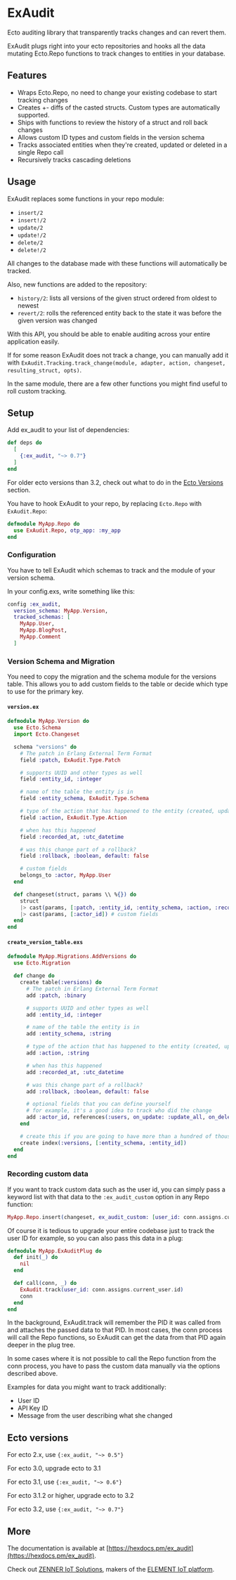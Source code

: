 # ExAudit

Ecto auditing library that transparently tracks changes and can revert them.

ExAudit plugs right into your ecto repositories and hooks all the data mutating Ecto.Repo functions
to track changes to entities in your database.

## Features
 
 * Wraps Ecto.Repo, no need to change your existing codebase to start tracking changes
 * Creates +- diffs of the casted structs. Custom types are automatically supported.
 * Ships with functions to review the history of a struct and roll back changes
 * Allows custom ID types and custom fields in the version schema
 * Tracks associated entities when they're created, updated or deleted in a single Repo call
 * Recursively tracks cascading deletions

## Usage

ExAudit replaces some functions in your repo module:

 * `insert/2`
 * `insert!/2`
 * `update/2`
 * `update!/2`
 * `delete/2`
 * `delete!/2`

All changes to the database made with these functions will automatically be tracked.

Also, new functions are added to the repository:

 * `history/2`: lists all versions of the given struct ordered from oldest to newest
 * `revert/2`: rolls the referenced entity back to the state it was before the given version
   was changed

With this API, you should be able to enable auditing across your entire application easily.

If for some reason ExAudit does not track a change, you can manually add it with 
`ExAudit.Tracking.track_change(module, adapter, action, changeset, resulting_struct, opts)`.

In the same module, there are a few other functions you might find useful to roll custom
tracking.

## Setup

Add ex_audit to your list of dependencies:

```elixir
def deps do
  [
    {:ex_audit, "~> 0.7"}
  ]
end
```

For older ecto versions than 3.2, check out what to do in the [Ecto Versions](#ecto-versions) section.

You have to hook ExAudit to your repo, by replacing `Ecto.Repo` with `ExAudit.Repo`:

```elixir
defmodule MyApp.Repo do
  use ExAudit.Repo, otp_app: :my_app
end
```

### Configuration

You have to tell ExAudit which schemas to track and the module of your version schema.

In your config.exs, write something like this:

```elixir
config :ex_audit, 
  version_schema: MyApp.Version, 
  tracked_schemas: [
    MyApp.User,
    MyApp.BlogPost,
    MyApp.Comment
  ]
```

### Version Schema and Migration

You need to copy the migration and the schema module for the versions table. This allows you to add custom fields
to the table or decide which type to use for the primary key.

#### `version.ex`

```elixir
defmodule MyApp.Version do
  use Ecto.Schema
  import Ecto.Changeset

  schema "versions" do
    # The patch in Erlang External Term Format
    field :patch, ExAudit.Type.Patch

    # supports UUID and other types as well
    field :entity_id, :integer

    # name of the table the entity is in
    field :entity_schema, ExAudit.Type.Schema

    # type of the action that has happened to the entity (created, updated, deleted)
    field :action, ExAudit.Type.Action

    # when has this happened
    field :recorded_at, :utc_datetime

    # was this change part of a rollback?
    field :rollback, :boolean, default: false

    # custom fields
    belongs_to :actor, MyApp.User
  end

  def changeset(struct, params \\ %{}) do
    struct
    |> cast(params, [:patch, :entity_id, :entity_schema, :action, :recorded_at, :rollback])
    |> cast(params, [:actor_id]) # custom fields
  end
end
```

#### `create_version_table.exs`

```elixir
defmodule MyApp.Migrations.AddVersions do
  use Ecto.Migration

  def change do
    create table(:versions) do
      # The patch in Erlang External Term Format
      add :patch, :binary

      # supports UUID and other types as well
      add :entity_id, :integer 

      # name of the table the entity is in
      add :entity_schema, :string 

      # type of the action that has happened to the entity (created, updated, deleted)
      add :action, :string

      # when has this happened
      add :recorded_at, :utc_datetime

      # was this change part of a rollback?
      add :rollback, :boolean, default: false

      # optional fields that you can define yourself
      # for example, it's a good idea to track who did the change
      add :actor_id, references(:users, on_update: :update_all, on_delete: :nilify_all)
    end

    # create this if you are going to have more than a hundred of thousands of versions
    create index(:versions, [:entity_schema, :entity_id])
  end
end
```

### Recording custom data

If you want to track custom data such as the user id, you can simply pass a keyword list with that data
to the `:ex_audit_custom` option in any Repo function:

```elixir
MyApp.Repo.insert(changeset, ex_audit_custom: [user_id: conn.assigns.current_user.id])
```

Of course it is tedious to upgrade your entire codebase just to track the user ID for example, so you can 
also pass this data in a plug:

```elixir
defmodule MyApp.ExAuditPlug do
  def init(_) do
    nil
  end

  def call(conn, _) do
    ExAudit.track(user_id: conn.assigns.current_user.id)
    conn
  end
end
```

In the background, ExAudit.track will remember the PID it was called from and attaches the passed data to that 
PID. In most cases, the conn process will call the Repo functions, so ExAudit can get the data from that PID again deeper
in the plug tree.

In some cases where it is not possible to call the Repo function from the conn process, you have to pass the 
custom data manually via the options described above.

Examples for data you might want to track additionally:

 * User ID
 * API Key ID 
 * Message from the user describing what she changed

## Ecto versions

For ecto 2.x, use `{:ex_audit, "~> 0.5"}`

For ecto 3.0, upgrade ecto to 3.1

For ecto 3.1, use `{:ex_audit, "~> 0.6"}`

For ecto 3.1.2 or higher, upgrade ecto to 3.2

For ecto 3.2, use `{:ex_audit, "~> 0.7"}`

## More

The documentation is available at [https://hexdocs.pm/ex_audit](https://hexdocs.pm/ex_audit).

Check out [ZENNER IoT Solutions](https://zenner-iot.com/), makers of the [ELEMENT IoT platform](https://zenner-iot.com/iot-plattform).